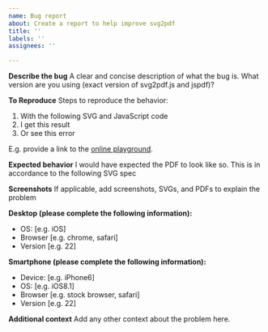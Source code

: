 ```yaml
---
name: Bug report
about: Create a report to help improve svg2pdf
title: ''
labels: ''
assignees: ''

---
```


**Describe the bug**
A clear and concise description of what the bug is. 
What version are you using (exact version of svg2pdf.js and jspdf)?

**To Reproduce**
Steps to reproduce the behavior:
1. With the following SVG and JavaScript code
2. I get this result
3. Or see this error

E.g. provide a link to the [online playground](http://raw.githack.com/yWorks/svg2pdf.js/master/).

**Expected behavior**
I would have expected the PDF to look like so. 
This is in accordance to the following SVG spec

**Screenshots**
If applicable, add screenshots, SVGs, and PDFs to explain the problem

**Desktop (please complete the following information):**
 - OS: [e.g. iOS]
 - Browser [e.g. chrome, safari]
 - Version [e.g. 22]

**Smartphone (please complete the following information):**
 - Device: [e.g. iPhone6]
 - OS: [e.g. iOS8.1]
 - Browser [e.g. stock browser, safari]
 - Version [e.g. 22]

**Additional context**
Add any other context about the problem here.
